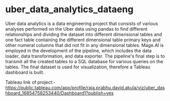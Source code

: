 # uber_data_analytics_dataeng
Uber data analytics is a data engineering project that consists of various analyses performed on the Uber data using pandas to find different relationships and dividing the dataset into different dimensional tables and one fact table containing the different dimensional table primary keys and other numeral columns that did not fit in any dimensional tables.
Mage.AI is employed in the development of the pipeline, which includes the data loader, data transformation, and data exporter. 
The pipeline's final step is to transmit all the created tables to a SQL database for various queries on the tables.  The final dataset is used for visualization, therefore a Tableau dashboard is built. 


Tableau link of project:- https://public.tableau.com/app/profile/raja.prabhu.david.akula/viz/uber_dashboard_16854758253440/Dashboard1?publish=yes
